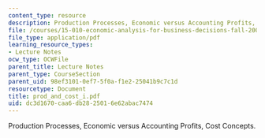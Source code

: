 ```yaml
---
content_type: resource
description: Production Processes, Economic versus Accounting Profits, Cost Concepts.
file: /courses/15-010-economic-analysis-for-business-decisions-fall-2004/dc3d1670caa6db2825016e62abac7474_prod_and_cost_i.pdf
file_type: application/pdf
learning_resource_types:
- Lecture Notes
ocw_type: OCWFile
parent_title: Lecture Notes
parent_type: CourseSection
parent_uid: 98ef3101-0ef7-5f0a-f1e2-25041b9c7c1d
resourcetype: Document
title: prod_and_cost_i.pdf
uid: dc3d1670-caa6-db28-2501-6e62abac7474
---
```

Production Processes, Economic versus Accounting Profits, Cost Concepts.

